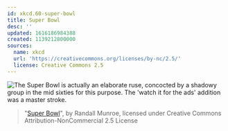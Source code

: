 ```yaml
---
id: xkcd.60-super-bowl
title: Super Bowl
desc: ''
updated: 1616186984388
created: 1139212800000
sources:
  name: xkcd
  url: 'https://creativecommons.org/licenses/by-nc/2.5/'
  license: Creative Commons 2.5
---
```

![The Super Bowl is actually an elaborate ruse, concocted by a shadowy group in the mid sixties for this purpose.  The 'watch it for the ads' addition was a master stroke.](https://imgs.xkcd.com/comics/super_bowl.jpg)
> "[Super Bowl](https://xkcd.com/60/)", by Randall Munroe, licensed under Creative Commons Attribution-NonCommercial 2.5 License

